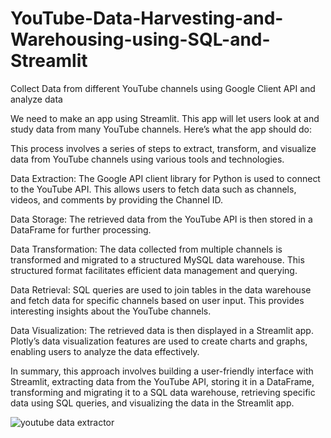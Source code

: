 # YouTube-Data-Harvesting-and-Warehousing-using-SQL-and-Streamlit
Collect Data from different YouTube channels using Google Client API and analyze data

We need to make an app using Streamlit. This app will let users look at and study data from many YouTube channels. Here’s what the app should do:

This process involves a series of steps to extract, transform, and visualize data from YouTube channels using various tools and technologies.

Data Extraction: The Google API client library for Python is used to connect to the YouTube API. This allows users to fetch data such as channels, videos, and comments by providing the Channel ID.

Data Storage: The retrieved data from the YouTube API is then stored in a DataFrame for further processing.

Data Transformation: The data collected from multiple channels is transformed and migrated to a structured MySQL data warehouse. This structured format facilitates efficient data management and querying.

Data Retrieval: SQL queries are used to join tables in the data warehouse and fetch data for specific channels based on user input. This provides interesting insights about the YouTube channels.

Data Visualization: The retrieved data is then displayed in a Streamlit app. Plotly’s data visualization features are used to create charts and graphs, enabling users to analyze the data effectively.

In summary, this approach involves building a user-friendly interface with Streamlit, extracting data from the YouTube API, storing it in a DataFrame, transforming and migrating it to a SQL data warehouse, retrieving specific data using SQL queries, and visualizing the data in the Streamlit app.


![youtube data extractor](https://github.com/mrmrafadh/YouTube-Data-Harvesting-and-Warehousing-using-SQL-and-Streamlit/assets/167102646/8af9a367-d68a-4812-a1f9-874117b10a09)

